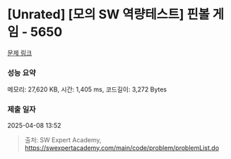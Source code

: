 # [Unrated] [모의 SW 역량테스트] 핀볼 게임 - 5650 

[문제 링크](https://swexpertacademy.com/main/code/problem/problemDetail.do?contestProbId=AWXRF8s6ezEDFAUo) 

### 성능 요약

메모리: 27,620 KB, 시간: 1,405 ms, 코드길이: 3,272 Bytes

### 제출 일자

2025-04-08 13:52



> 출처: SW Expert Academy, https://swexpertacademy.com/main/code/problem/problemList.do